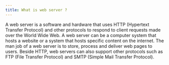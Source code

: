 ```yaml
---
title: What is web server ?
---
```


A web server is a software and hardware that uses HTTP (Hypertext Transfer Protocol) and other protocols to respond to client requests made over the World Wide Web. A web server can be a computer system that hosts a website or a system that hosts specific content on the internet. The man job of a web server is to store, process and deliver web pages to users. Beside HTTP, web servers can also support other protocols such as FTP (File Transfer Protocol) and SMTP (Simple Mail Transfer Protocol).
